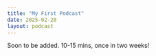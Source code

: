 ```yaml
---
title: "My First Podcast"
date: 2025-02-20
layout: podcast
---
```


Soon to be added. 10-15 mins, once in two weeks!



